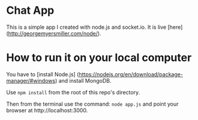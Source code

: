 # Chat App

This is a simple app I created with node.js and socket.io.  It is live [here] (http://georgemyersmiller.com/node/).

# How to run it on your local computer
You have to [install Node.js] (https://nodejs.org/en/download/package-manager/#windows) and install MongoDB.

Use ```npm install``` from the root of this repo's directory.

Then from the terminal use the command: ```node app.js``` and point your browser at http://localhost:3000.
